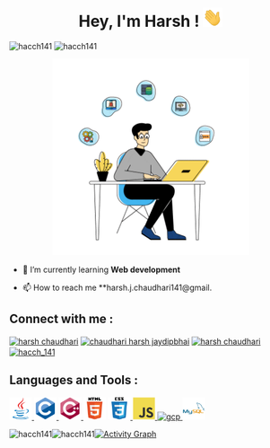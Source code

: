 <h1 align="center">Hey, I'm Harsh ! <img src="https://raw.githubusercontent.com/ABSphreak/ABSphreak/master/gifs/Hi.gif" width="35px"></h1>

<p align="left"> 
    <img src="https://komarev.com/ghpvc/?username=hacch141&label=Profile%20views&color=0e75b6&style=flat"
    alt="hacch141" /> 
    <img src="https://img.shields.io/badge/Focus-MERN-brightgreen"
    alt="hacch141" /> 
</p>
  
<p align="center"><img src="code boy.gif" height="350" width="350"></p> 

- 🌱 I’m currently learning **Web development**

- 📫 How to reach me **harsh.j.chaudhari141@gmail.

<h2 align="left">Connect with me :</h2>
<p align="left">
  <a href="https://linkedin.com/in/harsh-chaudhari-86aa91201" target="blank"><img align="center"
      src="https://raw.githubusercontent.com/rahuldkjain/github-profile-readme-generator/master/src/images/icons/Social/linked-in-alt.svg"
      alt="harsh chaudhari" height="30" width="40" /></a>
  <a href="https://www.codechef.com/users/iiitv202052311" target="blank"><img align="center"
      src="https://cdn.jsdelivr.net/npm/simple-icons@3.1.0/icons/codechef.svg" alt="chaudhari harsh jaydipbhai"
      height="30" width="40" /></a>
  <a href="https://www.hackerrank.com/harsh_j_chaudha1" target="blank"><img align="center"
      src="https://raw.githubusercontent.com/rahuldkjain/github-profile-readme-generator/master/src/images/icons/Social/hackerrank.svg"
      alt="harsh chaudhari" height="30" width="40" /></a>
  <a href="https://instagram.com/hacch_141" target="blank"><img align="center"
      src="https://raw.githubusercontent.com/rahuldkjain/github-profile-readme-generator/master/src/images/icons/Social/instagram.svg"
      alt="hacch_141" height="30" width="40" /></a>
</p>

<h2 align="left">Languages and Tools :</h2>
<p align="left">
  <a href="https://www.java.com" target="_blank" rel="noreferrer"> <img
      src="https://raw.githubusercontent.com/devicons/devicon/master/icons/java/java-original.svg" alt="java" width="40"
      height="40" /> </a>
  <a href="https://www.cprogramming.com/" target="_blank" rel="noreferrer"> <img
      src="https://raw.githubusercontent.com/devicons/devicon/master/icons/c/c-original.svg" alt="c" width="40"
      height="40" /> </a>
  <a href="https://www.w3schools.com/cpp/" target="_blank" rel="noreferrer"> <img
      src="https://raw.githubusercontent.com/devicons/devicon/master/icons/cplusplus/cplusplus-original.svg"
      alt="cplusplus" width="40" height="40" /> </a> <img
    src="https://raw.githubusercontent.com/devicons/devicon/master/icons/html5/html5-original-wordmark.svg" alt="html5"
    width="40" height="40" /> </a>
  <a href="https://www.w3schools.com/css/" target="_blank" rel="noreferrer"> <img
      src="https://raw.githubusercontent.com/devicons/devicon/master/icons/css3/css3-original-wordmark.svg" alt="css3"
      width="40" height="40" /> </a>
  <a href="https://developer.mozilla.org/en-US/docs/Web/JavaScript" target="_blank" rel="noreferrer"> <img
      src="https://raw.githubusercontent.com/devicons/devicon/master/icons/javascript/javascript-original.svg"
      alt="javascript" width="40" height="40" /> </a align="left">
  <a href="https://www.java.com" target="_blank" rel="noreferrer"> <a href="https://cloud.google.com" target="_blank"
      rel="noreferrer"> <img src="https://www.vectorlogo.zone/logos/google_cloud/google_cloud-icon.svg" alt="gcp"
        width="40" height="40" /> </a>
  <a href="https://www.mysql.com/" target="_blank" rel="noreferrer"> 
      <img src="https://raw.githubusercontent.com/devicons/devicon/master/icons/mysql/mysql-original-wordmark.svg" alt="mysql" 
         width="40" height="40"/> </a>
</p>

<p>
    <img align="left"
    src="https://github-readme-stats.vercel.app/api/top-langs?username=hacch141&show_icons=true&locale=en&layout=compact"
    alt="hacch141" />
    <img align="left" height="140px" src="https://github-readme-streak-stats.herokuapp.com/?user=hacch141&" alt="hacch141" />
</p>

<a href="https://github.com/ashutosh00710/github-readme-activity-graph"><img alt="Activity Graph" src="https://activity-graph.herokuapp.com/graph?username=hacch141&&theme=xcode" height="400px"/></a>
